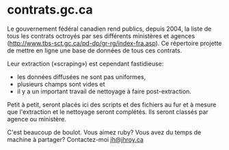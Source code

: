 contrats.gc.ca
==============

Le gouvernement fédéral canadien rend publics, depuis 2004, la liste de tous les contrats octroyés par ses différents ministères et agences (http://www.tbs-sct.gc.ca/pd-dp/gr-rg/index-fra.asp).
Ce répertoire projette de mettre en ligne une base de données de tous ces contrats.

Leur extraction («scraping») est cependant fastidieuse:
- les données diffusées ne sont pas uniformes,
- plusieurs champs sont vides et
- il y a un important travail de nettoyage à faire post-extraction.

Petit à petit, seront placés ici des scripts et des fichiers au fur et à mesure que l'extraction et le nettoyage seront complétés.
Ils seront classés par agence ou ministère.

C'est beaucoup de boulot.
Vous aimez ruby? Vous avez du temps de machine à partager? Contactez-moi [jh@jhroy.ca](mailto:jh@jhroy.ca)
